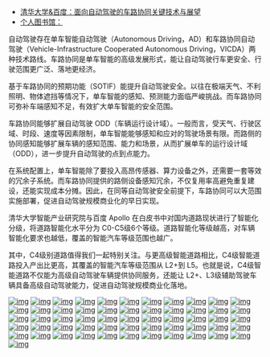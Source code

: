 - [清华大学&百度：面向自动驾驶的车路协同关键技术与展望](http://www.199it.com/archives/1268579.html)
- [个人图书馆：](http://www.360doc.com/content/21/0629/18/39872701_984385368.shtml)

自动驾驶存在单车智能自动驾驶（Autonomous Driving，AD）和车路协同自动驾驶（Vehicle-Infrastructure Cooperated Autonomous  Driving，VICDA）两种技术路线。车路协同是单车智能的高级发展形式，能让自动驾驶行车更安全、行驶范围更广泛、落地更经济。

基于车路协同的预期功能（SOTIF）能提升自动驾驶安全。以往在极端天气、不利照明、物体遮挡等情况下，单车智能的感知、预测能力面临严峻挑战。而车路协同可弥补车端感知不足，有效扩大单车智能的安全范围。

车路协同能够扩展自动驾驶  ODD（车辆运行设计域）。一般而言，受天气、行驶区域、时段、速度等因素限制，单车智能能够感知和应对的驾驶场景有限。而路侧的协同感知能够扩展车辆的感知范围、能力和场景，从而扩展单车的运行设计域（ODD），进一步提升自动驾驶的点到点能力。

在系统配置上，单车智能除了要投入高昂传感器、算力设备之外，还需要一套等效的冗余子系统。而车路协同提供的路侧设备感知冗余，不仅复用率高避免重复建设，还能实现成本分摊。因此，在同等自动驾驶安全前提下，车路协同可以大范围实施部署，促进自动驾驶规模商业化的早日实现。

清华大学智能产业研究院与百度 Apollo 在白皮书中对国内道路现状进行了智能化分级，将道路智能化水平分为 C0-C5级6个等级。道路智能化等级越高，对车辆智能化要求也越低，覆盖的智能汽车等级范围也越广。

其中，C4级别道路值得我们一起特别关注。与更高级智能道路相比，C4级智能道路投入产出比更高，其覆盖的智能汽车等级范围从 L2+到  L5。也就是说，C4级智能道路不仅能为高级自动驾驶车辆提供协同服务，还能让  L2+、L3级辅助驾驶车辆具备高级自动驾驶能力，促进自动驾驶规模商业化落地。

[![img](http://www.199it.com/wp-content/uploads/2021/06/Image1-195.png)](http://www.199it.com/wp-content/uploads/2021/06/Image1-195.png) [![img](http://www.199it.com/wp-content/uploads/2021/06/Image2-201.png)](http://www.199it.com/wp-content/uploads/2021/06/Image2-201.png) [![img](http://www.199it.com/wp-content/uploads/2021/06/Image3-196.png)](http://www.199it.com/wp-content/uploads/2021/06/Image3-196.png) [![img](http://www.199it.com/wp-content/uploads/2021/06/Image4-195.png)](http://www.199it.com/wp-content/uploads/2021/06/Image4-195.png) [![img](http://www.199it.com/wp-content/uploads/2021/06/Image5-195.png)](http://www.199it.com/wp-content/uploads/2021/06/Image5-195.png) [![img](http://www.199it.com/wp-content/uploads/2021/06/Image6-195.png)](http://www.199it.com/wp-content/uploads/2021/06/Image6-195.png) [![img](http://www.199it.com/wp-content/uploads/2021/06/Image7-195.png)](http://www.199it.com/wp-content/uploads/2021/06/Image7-195.png) [![img](http://www.199it.com/wp-content/uploads/2021/06/Image8-195.png)](http://www.199it.com/wp-content/uploads/2021/06/Image8-195.png) [![img](http://www.199it.com/wp-content/uploads/2021/06/Image9-194.png)](http://www.199it.com/wp-content/uploads/2021/06/Image9-194.png) [![img](http://www.199it.com/wp-content/uploads/2021/06/Image10-194.png)](http://www.199it.com/wp-content/uploads/2021/06/Image10-194.png) [![img](http://www.199it.com/wp-content/uploads/2021/06/Image11-193.png)](http://www.199it.com/wp-content/uploads/2021/06/Image11-193.png) [![img](http://www.199it.com/wp-content/uploads/2021/06/Image12-191.png)](http://www.199it.com/wp-content/uploads/2021/06/Image12-191.png) [![img](http://www.199it.com/wp-content/uploads/2021/06/Image13-188.png)](http://www.199it.com/wp-content/uploads/2021/06/Image13-188.png) [![img](http://www.199it.com/wp-content/uploads/2021/06/Image14-187.png)](http://www.199it.com/wp-content/uploads/2021/06/Image14-187.png) [![img](http://www.199it.com/wp-content/uploads/2021/06/Image15-186.png)](http://www.199it.com/wp-content/uploads/2021/06/Image15-186.png) [![img](http://www.199it.com/wp-content/uploads/2021/06/Image16-185.png)](http://www.199it.com/wp-content/uploads/2021/06/Image16-185.png) [![img](http://www.199it.com/wp-content/uploads/2021/06/Image29-143.png)](http://www.199it.com/wp-content/uploads/2021/06/Image29-143.png) [![img](http://www.199it.com/wp-content/uploads/2021/06/Image30-137.png)](http://www.199it.com/wp-content/uploads/2021/06/Image30-137.png) [![img](http://www.199it.com/wp-content/uploads/2021/06/Image31-124.png)](http://www.199it.com/wp-content/uploads/2021/06/Image31-124.png) [![img](http://www.199it.com/wp-content/uploads/2021/06/Image32-121.png)](http://www.199it.com/wp-content/uploads/2021/06/Image32-121.png) [![img](http://www.199it.com/wp-content/uploads/2021/06/Image33-119.png)](http://www.199it.com/wp-content/uploads/2021/06/Image33-119.png) [![img](http://www.199it.com/wp-content/uploads/2021/06/Image34-112.png)](http://www.199it.com/wp-content/uploads/2021/06/Image34-112.png) [![img](http://www.199it.com/wp-content/uploads/2021/06/Image35-109.png)](http://www.199it.com/wp-content/uploads/2021/06/Image35-109.png) [![img](http://www.199it.com/wp-content/uploads/2021/06/Image36-104.png)](http://www.199it.com/wp-content/uploads/2021/06/Image36-104.png) [![img](http://www.199it.com/wp-content/uploads/2021/06/Image37-99.png)](http://www.199it.com/wp-content/uploads/2021/06/Image37-99.png) [![img](http://www.199it.com/wp-content/uploads/2021/06/Image38-95.png)](http://www.199it.com/wp-content/uploads/2021/06/Image38-95.png) [![img](http://www.199it.com/wp-content/uploads/2021/06/Image39-92.png)](http://www.199it.com/wp-content/uploads/2021/06/Image39-92.png) [![img](http://www.199it.com/wp-content/uploads/2021/06/Image40-91.png)](http://www.199it.com/wp-content/uploads/2021/06/Image40-91.png) [![img](http://www.199it.com/wp-content/uploads/2021/06/Image41-80.png)](http://www.199it.com/wp-content/uploads/2021/06/Image41-80.png) [![img](http://www.199it.com/wp-content/uploads/2021/06/Image42-78.png)](http://www.199it.com/wp-content/uploads/2021/06/Image42-78.png) [![img](http://www.199it.com/wp-content/uploads/2021/06/Image43-75.png)](http://www.199it.com/wp-content/uploads/2021/06/Image43-75.png) [![img](http://www.199it.com/wp-content/uploads/2021/06/Image44-71.png)](http://www.199it.com/wp-content/uploads/2021/06/Image44-71.png) [![img](http://www.199it.com/wp-content/uploads/2021/06/Image45-67.png)](http://www.199it.com/wp-content/uploads/2021/06/Image45-67.png) [![img](http://www.199it.com/wp-content/uploads/2021/06/Image46-65.png)](http://www.199it.com/wp-content/uploads/2021/06/Image46-65.png) [![img](http://www.199it.com/wp-content/uploads/2021/06/Image47-65.png)](http://www.199it.com/wp-content/uploads/2021/06/Image47-65.png) [![img](http://www.199it.com/wp-content/uploads/2021/06/Image48-64.png)](http://www.199it.com/wp-content/uploads/2021/06/Image48-64.png) [![img](http://www.199it.com/wp-content/uploads/2021/06/Image49-61.png)](http://www.199it.com/wp-content/uploads/2021/06/Image49-61.png) [![img](http://www.199it.com/wp-content/uploads/2021/06/Image50-60.png)](http://www.199it.com/wp-content/uploads/2021/06/Image50-60.png) [![img](http://www.199it.com/wp-content/uploads/2021/06/Image51-47.png)](http://www.199it.com/wp-content/uploads/2021/06/Image51-47.png) [![img](http://www.199it.com/wp-content/uploads/2021/06/Image52-46.png)](http://www.199it.com/wp-content/uploads/2021/06/Image52-46.png) [![img](http://www.199it.com/wp-content/uploads/2021/06/Image53-44.png)](http://www.199it.com/wp-content/uploads/2021/06/Image53-44.png) [![img](http://www.199it.com/wp-content/uploads/2021/06/Image54-43.png)](http://www.199it.com/wp-content/uploads/2021/06/Image54-43.png) [![img](http://www.199it.com/wp-content/uploads/2021/06/Image55-40.png)](http://www.199it.com/wp-content/uploads/2021/06/Image55-40.png) [![img](http://www.199it.com/wp-content/uploads/2021/06/Image56-40.png)](http://www.199it.com/wp-content/uploads/2021/06/Image56-40.png) [![img](http://www.199it.com/wp-content/uploads/2021/06/Image57-36.png)](http://www.199it.com/wp-content/uploads/2021/06/Image57-36.png) [![img](http://www.199it.com/wp-content/uploads/2021/06/Image58-32.png)](http://www.199it.com/wp-content/uploads/2021/06/Image58-32.png) [![img](http://www.199it.com/wp-content/uploads/2021/06/Image59-30.png)](http://www.199it.com/wp-content/uploads/2021/06/Image59-30.png) [![img](http://www.199it.com/wp-content/uploads/2021/06/Image60-29.png)](http://www.199it.com/wp-content/uploads/2021/06/Image60-29.png) [![img](http://www.199it.com/wp-content/uploads/2021/06/Image61-27.png)](http://www.199it.com/wp-content/uploads/2021/06/Image61-27.png) [![img](http://www.199it.com/wp-content/uploads/2021/06/Image62-27.png)](http://www.199it.com/wp-content/uploads/2021/06/Image62-27.png) [![img](http://www.199it.com/wp-content/uploads/2021/06/Image63-25.png)](http://www.199it.com/wp-content/uploads/2021/06/Image63-25.png) [![img](http://www.199it.com/wp-content/uploads/2021/06/Image64-24.png)](http://www.199it.com/wp-content/uploads/2021/06/Image64-24.png) [![img](http://www.199it.com/wp-content/uploads/2021/06/Image65-21.png)](http://www.199it.com/wp-content/uploads/2021/06/Image65-21.png) [![img](http://www.199it.com/wp-content/uploads/2021/06/Image66-19.png)](http://www.199it.com/wp-content/uploads/2021/06/Image66-19.png) [![img](http://www.199it.com/wp-content/uploads/2021/06/Image67-19.png)](http://www.199it.com/wp-content/uploads/2021/06/Image67-19.png) [![img](http://www.199it.com/wp-content/uploads/2021/06/Image68-18.png)](http://www.199it.com/wp-content/uploads/2021/06/Image68-18.png) 

